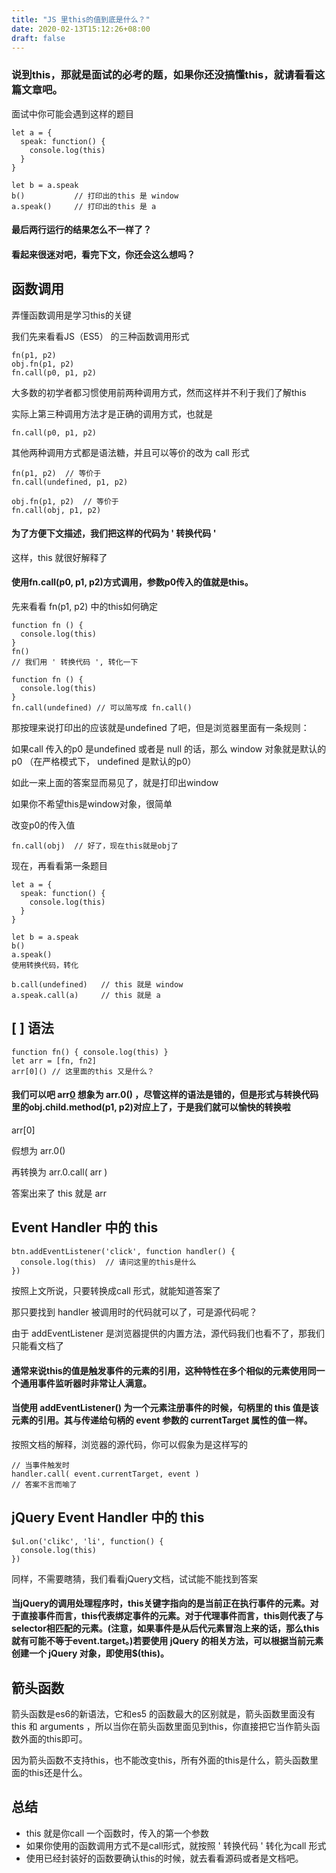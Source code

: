 ```yaml
---
title: "JS 里this的值到底是什么？"
date: 2020-02-13T15:12:26+08:00
draft: false
---
```


### 说到this，那就是面试的必考的题，如果你还没搞懂this，就请看看这篇文章吧。

面试中你可能会遇到这样的题目

```
let a = {
  speak: function() {
    console.log(this)
  }
}

let b = a.speak
b()           // 打印出的this 是 window
a.speak()     // 打印出的this 是 a
```

#### 最后两行运行的结果怎么不一样了？

#### 看起来很迷对吧，看完下文，你还会这么想吗？

## 函数调用

弄懂函数调用是学习this的关键

我们先来看看JS（ES5） 的三种函数调用形式

```
fn(p1, p2)
obj.fn(p1, p2)
fn.call(p0, p1, p2)
```

大多数的初学者都习惯使用前两种调用方式，然而这样并不利于我们了解this

实际上第三种调用方法才是正确的调用方式，也就是

```
fn.call(p0, p1, p2)
```

其他两种调用方式都是语法糖，并且可以等价的改为 call 形式

```
fn(p1, p2)  // 等价于
fn.call(undefined, p1, p2)

obj.fn(p1, p2)  // 等价于
fn.call(obj, p1, p2)
```

#### 为了方便下文描述，我们把这样的代码为 ' 转换代码 '

这样，this 就很好解释了

#### 使用fn.call(p0, p1, p2)方式调用，参数p0传入的值就是this。

先来看看 fn(p1, p2) 中的this如何确定

```
function fn () {
  console.log(this)
}
fn()
// 我们用 ' 转换代码 ', 转化一下

function fn () {
  console.log(this)
}
fn.call(undefined) // 可以简写成 fn.call()
```

那按理来说打印出的应该就是undefined 了吧，但是浏览器里面有一条规则：

如果call 传入的p0 是undefined 或者是 null 的话，那么 window 对象就是默认的 p0 （在严格模式下， undefined 是默认的p0）

如此一来上面的答案显而易见了，就是打印出window

如果你不希望this是window对象，很简单

改变p0的传入值

`fn.call(obj)  // 好了，现在this就是obj了 `

现在，再看看第一条题目

```
let a = {
  speak: function() {
    console.log(this)
  }
}

let b = a.speak
b()           
a.speak()     
使用转换代码，转化

b.call(undefined)   // this 就是 window 
a.speak.call(a)     // this 就是 a
```


## [ ] 语法

```
function fn() { console.log(this) }
let arr = [fn, fn2]
arr[0]() // 这里面的this 又是什么？
```

#### 我们可以吧 arr[0]() 想象为 arr.0() ，尽管这样的语法是错的，但是形式与转换代码里的obj.child.method(p1, p2)对应上了，于是我们就可以愉快的转换啦

arr[0]

假想为 arr.0()

再转换为 arr.0.call( arr )

答案出来了 this 就是 arr


## Event Handler 中的 this

```
btn.addEventListener('click', function handler() {
  console.log(this)  // 请问这里的this是什么
})
```

按照上文所说，只要转换成call 形式，就能知道答案了

那只要找到 handler 被调用时的代码就可以了，可是源代码呢？

由于 addEventListener 是浏览器提供的内置方法，源代码我们也看不了，那我们只能看文档了

#### 通常来说this的值是触发事件的元素的引用，这种特性在多个相似的元素使用同一个通用事件监听器时非常让人满意。

#### 当使用 addEventListener() 为一个元素注册事件的时候，句柄里的 this 值是该元素的引用。其与传递给句柄的 event 参数的 currentTarget 属性的值一样。

按照文档的解释，浏览器的源代码，你可以假象为是这样写的

```
// 当事件触发时
handler.call( event.currentTarget, event )
// 答案不言而喻了
```

## jQuery Event Handler 中的 this

```
$ul.on('clikc', 'li', function() {
  console.log(this)
})
```

同样，不需要瞎猜，我们看看jQuery文档，试试能不能找到答案

#### 当jQuery的调用处理程序时，this关键字指向的是当前正在执行事件的元素。对于直接事件而言，this代表绑定事件的元素。对于代理事件而言，this则代表了与selector相匹配的元素。(注意，如果事件是从后代元素冒泡上来的话，那么this就有可能不等于event.target。)若要使用 jQuery 的相关方法，可以根据当前元素创建一个 jQuery 对象，即使用$(this)。




## 箭头函数

箭头函数是es6的新语法，它和es5 的函数最大的区别就是，箭头函数里面没有this 和 arguments ，所以当你在箭头函数里面见到this，你直接把它当作箭头函数外面的this即可。

因为箭头函数不支持this，也不能改变this，所有外面的this是什么，箭头函数里面的this还是什么。



## 总结

* this 就是你call 一个函数时，传入的第一个参数
* 如果你使用的函数调用方式不是call形式，就按照 ' 转换代码 ' 转化为call 形式
* 使用已经封装好的函数要确认this的时候，就去看看源码或者是文档吧。
